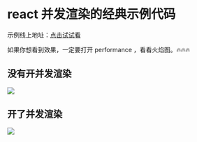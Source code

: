 # react 并发渲染的经典示例代码

示例线上地址：[点击试试看](http://games.yondu.vip/rc/)

如果你想看到效果，一定要打开 performance ，看看火焰图。🔥🔥🔥

## 没有开并发渲染
![](https://yondu-blog.oss-cn-beijing.aliyuncs.com/yondu/WX20230307-012015.png)

## 开了并发渲染
![](https://yondu-blog.oss-cn-beijing.aliyuncs.com/yondu/WX20230307-011644.png)